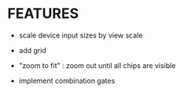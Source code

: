 # FEATURES
 - scale device input sizes by view scale
 - add grid
 
 - "zoom to fit" : zoom out until all chips are visible
 - implement combination gates
 